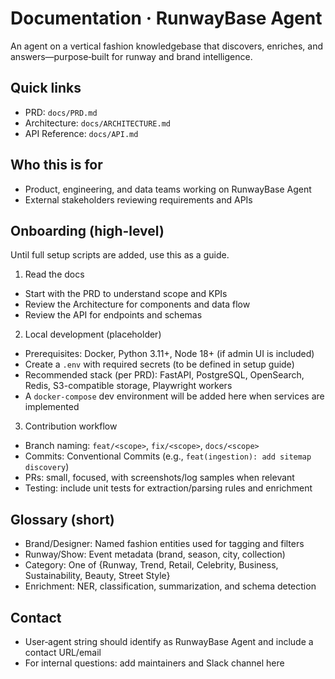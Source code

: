 # Documentation · RunwayBase Agent

An agent on a vertical fashion knowledgebase that discovers, enriches, and answers—purpose‑built for runway and brand intelligence.

## Quick links
- PRD: `docs/PRD.md`
- Architecture: `docs/ARCHITECTURE.md`
- API Reference: `docs/API.md`

## Who this is for
- Product, engineering, and data teams working on RunwayBase Agent
- External stakeholders reviewing requirements and APIs

## Onboarding (high-level)
Until full setup scripts are added, use this as a guide.

1) Read the docs
- Start with the PRD to understand scope and KPIs
- Review the Architecture for components and data flow
- Review the API for endpoints and schemas

2) Local development (placeholder)
- Prerequisites: Docker, Python 3.11+, Node 18+ (if admin UI is included)
- Create a `.env` with required secrets (to be defined in setup guide)
- Recommended stack (per PRD): FastAPI, PostgreSQL, OpenSearch, Redis, S3-compatible storage, Playwright workers
- A `docker-compose` dev environment will be added here when services are implemented

3) Contribution workflow
- Branch naming: `feat/<scope>`, `fix/<scope>`, `docs/<scope>`
- Commits: Conventional Commits (e.g., `feat(ingestion): add sitemap discovery`)
- PRs: small, focused, with screenshots/log samples when relevant
- Testing: include unit tests for extraction/parsing rules and enrichment

## Glossary (short)
- Brand/Designer: Named fashion entities used for tagging and filters
- Runway/Show: Event metadata (brand, season, city, collection)
- Category: One of {Runway, Trend, Retail, Celebrity, Business, Sustainability, Beauty, Street Style}
- Enrichment: NER, classification, summarization, and schema detection

## Contact
- User‑agent string should identify as RunwayBase Agent and include a contact URL/email
- For internal questions: add maintainers and Slack channel here